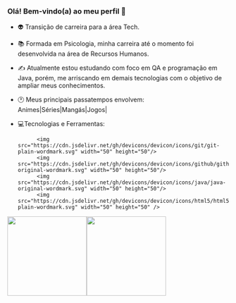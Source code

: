 ### Olá! Bem-vindo(a) ao meu perfil 👺

- 👽 Transição de carreira para a área Tech.
- 📚 Formada em Psicologia, minha carreira até o momento foi desenvolvida na área de Recursos Humanos.
- ✍️ Atualmente estou estudando com foco em QA e programação em Java, porém, me arriscando em demais tecnologias com o objetivo de ampliar meus conhecimentos.
- 🕐 Meus principais passatempos envolvem: Animes|Séries|Mangás|Jogos|


- 💻Tecnologias e Ferramentas: 
 
            <img src="https://cdn.jsdelivr.net/gh/devicons/devicon/icons/git/git-plain-wordmark.svg" width="50" height="50"/>
            <img src="https://cdn.jsdelivr.net/gh/devicons/devicon/icons/github/github-original-wordmark.svg" width="50" height="50"/> 
            <img src="https://cdn.jsdelivr.net/gh/devicons/devicon/icons/java/java-original-wordmark.svg" width="50" height="50"/>
            <img src="https://cdn.jsdelivr.net/gh/devicons/devicon/icons/html5/html5-plain-wordmark.svg" width="50" height="50" />
          
          

<div><a href="https://github.com/andrique"><img height="180em" src="https://github-readme-stats.vercel.app/api/top-langs/?username=andrique&layout=compact&langs_count=7&theme=dracula"/><img height="180em" src="https://github-readme-stats.vercel.app/api?username=andrique&show_icons=true&theme=dracula&include_all_commits=true&count_private=true"/></div>



